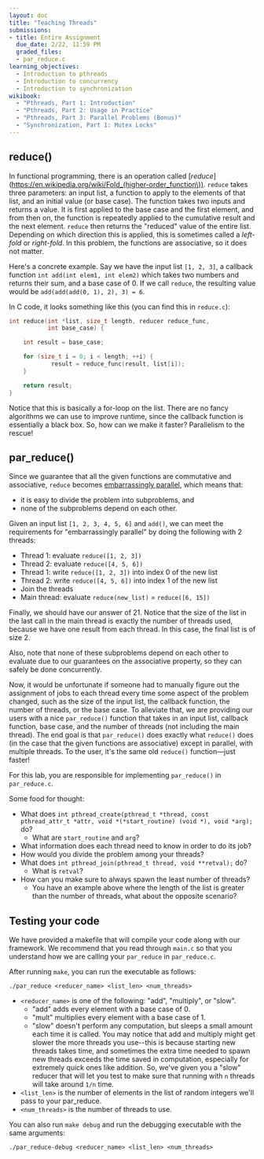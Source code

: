 ```yaml
---
layout: doc
title: "Teaching Threads"
submissions:
- title: Entire Assignment
  due_date: 2/22, 11:59 PM
  graded_files:
  - par_reduce.c
learning_objectives:
  - Introduction to pthreads
  - Introduction to concurrency
  - Introduction to synchronization
wikibook:
  - "Pthreads, Part 1: Introduction"
  - "Pthreads, Part 2: Usage in Practice"
  - "Pthreads, Part 3: Parallel Problems (Bonus)"
  - "Synchronization, Part 1: Mutex Locks"
---
```


## reduce()

In functional programming, there is an operation called [_reduce_](https://en.wikipedia.org/wiki/Fold_(higher-order_function\)). `reduce` takes three parameters: an input list, a function to apply to the elements of that list, and an initial value (or base case). The function takes two inputs and returns a value. It is first applied to the base case and the first element, and from then on, the function is repeatedly applied to the cumulative result and the next element. `reduce` then returns the "reduced" value of the entire list. Depending on which direction this is applied, this is sometimes called a _left-fold_ or _right-fold_. In this problem, the functions are associative, so it does not matter.

Here's a concrete example. Say we have the input list `[1, 2, 3]`, a callback function `int add(int elem1, int elem2)` which takes two numbers and returns their sum, and a base case of 0. If we call `reduce`, the resulting value would be `add(add(add(0, 1), 2), 3) = 6`.

In C code, it looks something like this (you can find this in `reduce.c`):

```c
int reduce(int *list, size_t length, reducer reduce_func,
           int base_case) {

    int result = base_case;

    for (size_t i = 0; i < length; ++i) {
            result = reduce_func(result, list[i]);
    }

    return result;
}
```

Notice that this is basically a for-loop on the list. There are no fancy algorithms we can use to improve runtime, since the callback function is essentially a black box. So, how can we make it faster? Parallelism to the rescue!

## par_reduce()

Since we guarantee that all the given functions are commutative and associative, `reduce` becomes [embarrassingly parallel](https://en.wikipedia.org/wiki/Embarrassingly_parallel), which means that:

* it is easy to divide the problem into subproblems, and
* none of the subproblems depend on each other.

Given an input list `[1, 2, 3, 4, 5, 6]` and `add()`, we can meet the requirements for "embarrassingly parallel" by doing the following with 2 threads:

* Thread 1: evaluate `reduce([1, 2, 3])`
* Thread 2: evaluate `reduce([4, 5, 6])`
* Thread 1: write `reduce([1, 2, 3])` into index 0 of the new list
* Thread 2: write `reduce([4, 5, 6])` into index 1 of the new list
* Join the threads
* Main thread: evaluate `reduce(new_list)` = `reduce([6, 15])`

Finally, we should have our answer of 21. Notice that the size of the list in the last call in the main thread is exactly the number of threads used, because we have one result from each thread. In this case, the final list is of size 2.

Also, note that none of these subproblems depend on each other to evaluate due to our guarantees on the associative property, so they can safely be done concurrently.

Now, it would be unfortunate if someone had to manually figure out the assignment of jobs to each thread every time some aspect of the problem changed, such as the size of the input list, the callback function, the number of threads, or the base case. To alleviate that, we are providing our users with a nice `par_reduce()` function that takes in an input list, callback function, base case, and the number of threads (not including the main thread). The end goal is that `par_reduce()` does exactly what `reduce()` does (in the case that the given functions are associative) except in parallel, with multiple threads. To the user, it's the same old `reduce()` function—just faster!

For this lab, you are responsible for implementing `par_reduce()` in `par_reduce.c`.

Some food for thought:

* What does `int pthread_create(pthread_t *thread, const pthread_attr_t *attr, void *(*start_routine) (void *), void *arg);` do?
	* What are `start_routine` and `arg`?
* What information does each thread need to know in order to do its job?
* How would you divide the problem among your threads?
* What does `int pthread_join(pthread_t thread, void **retval);` do?
	* What is `retval`?
* How can you make sure to always spawn the least number of threads?
	* You have an example above where the length of the list is greater than the number of threads, what about the opposite scenario?

## Testing your code

We have provided a makefile that will compile your code along with our framework. We recommend that you read through `main.c` so that you understand how we are calling your `par_reduce` in `par_reduce.c`.

After running `make`, you can run the executable as follows:
```
./par_reduce <reducer_name> <list_len> <num_threads>
```
* `<reducer_name>` is one of the following: "add", "multiply", or "slow". 
    * "add" adds every element with a base case of 0.
    * "mult" multiplies every element with a base case of 1.
    * "slow" doesn't perform any computation, but sleeps a small amount each time it is called. You may notice that add and multiply might get slower the more threads you use--this is because starting new threads takes time, and sometimes the extra time needed to spawn new threads exceeds the time saved in computation, especially for extremely quick ones like addition. So, we've given you a "slow" reducer that will let you test to make sure that running with `n` threads will take around `1/n` time. 
* `<list_len>` is the number of elements in the list of random integers we'll pass to your par_reduce.
* `<num_threads>` is the number of threads to use.

You can also run `make debug` and run the debugging executable with the same arguments:
```
./par_reduce-debug <reducer_name> <list_len> <num_threads>
```
